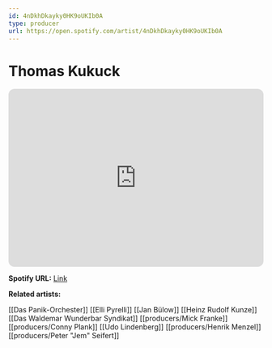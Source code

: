 ```yaml
---
id: 4nDkhDkayky0HK9oUKIb0A
type: producer
url: https://open.spotify.com/artist/4nDkhDkayky0HK9oUKIb0A
---
```

# Thomas Kukuck

<iframe style="border-radius:12px" src="https://open.spotify.com/embed/artist/4nDkhDkayky0HK9oUKIb0A" width="100%" height="352" frameBorder="0" allowfullscreen="" allow="autoplay; clipboard-write; encrypted-media; fullscreen; picture-in-picture" loading="lazy"></iframe>

**Spotify URL:** [Link](https://open.spotify.com/artist/4nDkhDkayky0HK9oUKIb0A)

**Related artists:**

[[Das Panik-Orchester]]
[[Elli Pyrelli]]
[[Jan Bülow]]
[[Heinz Rudolf Kunze]]
[[Das Waldemar Wunderbar Syndikat]]
[[producers/Mick Franke]]
[[producers/Conny Plank]]
[[Udo Lindenberg]]
[[producers/Henrik Menzel]]
[[producers/Peter "Jem" Seifert]]
